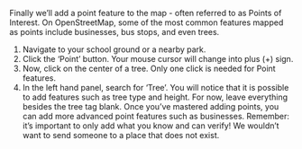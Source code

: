 Finally we’ll add a point feature to the map - often referred to as Points of Interest. On OpenStreetMap,
some of the most common features mapped as points include businesses, bus stops, and even trees.
1. Navigate to your school ground or a nearby park.
2. Click the ‘Point’ button. Your mouse cursor will change into plus (+) sign.
3. Now, click on the center of a tree. Only one click is needed for Point features.
4. In the left hand panel, search for ‘Tree’. You will notice that it is possible to add features such as
tree type and height. For now, leave everything besides the tree tag blank.
Once you’ve mastered adding points, you can add more advanced point features such as
businesses. Remember: it’s important to only add what you know and can verify! We wouldn’t
want to send someone to a place that does not exist. 
